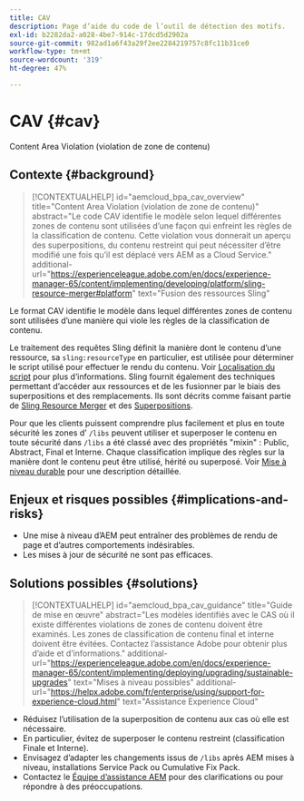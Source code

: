 ```yaml
---
title: CAV
description: Page d’aide du code de l’outil de détection des motifs.
exl-id: b2282da2-a028-4be7-914c-17dcd5d2902a
source-git-commit: 982ad1a6f43a29f2ee2284219757c8fc11b31ce0
workflow-type: tm+mt
source-wordcount: '319'
ht-degree: 47%

---
```


# CAV {#cav}

Content Area Violation (violation de zone de contenu)

## Contexte {#background}

>[!CONTEXTUALHELP]
>id="aemcloud_bpa_cav_overview"
>title="Content Area Violation (violation de zone de contenu)"
>abstract="Le code CAV identifie le modèle selon lequel différentes zones de contenu sont utilisées d’une façon qui enfreint les règles de la classification de contenu. Cette violation vous donnerait un aperçu des superpositions, du contenu restreint qui peut nécessiter d’être modifié une fois qu’il est déplacé vers AEM as a Cloud Service."
>additional-url="https://experienceleague.adobe.com/en/docs/experience-manager-65/content/implementing/developing/platform/sling-resource-merger#platform" text="Fusion des ressources Sling"

Le format CAV identifie le modèle dans lequel différentes zones de contenu sont utilisées d’une manière qui viole les règles de la classification de contenu.

Le traitement des requêtes Sling définit la manière dont le contenu d’une ressource, sa `sling:resourceType` en particulier, est utilisée pour déterminer le script utilisé pour effectuer le rendu du contenu. Voir [Localisation du script](https://experienceleague.adobe.com/en/docs/experience-manager-65/content/implementing/developing/introduction/the-basics#locating-the-script) pour plus d’informations. Sling fournit également des techniques permettant d’accéder aux ressources et de les fusionner par le biais des superpositions et des remplacements. Ils sont décrits comme faisant partie de [Sling Resource Merger](https://experienceleague.adobe.com/en/docs/experience-manager-65/content/implementing/developing/platform/sling-resource-merger) et des [Superpositions](https://experienceleague.adobe.com/en/docs/experience-manager-65/content/implementing/developing/platform/overlays).

Pour que les clients puissent comprendre plus facilement et plus en toute sécurité les zones d’ `/libs` peuvent utiliser et superposer le contenu en toute sécurité dans `/libs` a été classé avec des propriétés &quot;mixin&quot; : Public, Abstract, Final et Interne. Chaque classification implique des règles sur la manière dont le contenu peut être utilisé, hérité ou superposé. Voir [Mise à niveau durable](https://experienceleague.adobe.com/en/docs/experience-manager-65/content/implementing/deploying/upgrading/sustainable-upgrades) pour une description détaillée.

## Enjeux et risques possibles {#implications-and-risks}

* Une mise à niveau d’AEM peut entraîner des problèmes de rendu de page et d’autres comportements indésirables.
* Les mises à jour de sécurité ne sont pas efficaces.

## Solutions possibles {#solutions}

>[!CONTEXTUALHELP]
>id="aemcloud_bpa_cav_guidance"
>title="Guide de mise en œuvre"
>abstract="Les modèles identifiés avec le CAS où il existe différentes violations de zones de contenu doivent être examinés. Les zones de classification de contenu final et interne doivent être évitées. Contactez l’assistance Adobe pour obtenir plus d’aide et d’informations."
>additional-url="https://experienceleague.adobe.com/en/docs/experience-manager-65/content/implementing/deploying/upgrading/sustainable-upgrades" text="Mises à niveau possibles"
>additional-url="https://helpx.adobe.com/fr/enterprise/using/support-for-experience-cloud.html" text="Assistance Experience Cloud"

* Réduisez l’utilisation de la superposition de contenu aux cas où elle est nécessaire.
* En particulier, évitez de superposer le contenu restreint (classification Finale et Interne).
* Envisagez d’adapter les changements issus de `/libs` après AEM mises à niveau, installations Service Pack ou Cumulative Fix Pack.
* Contactez le [Équipe d’assistance AEM](https://helpx.adobe.com/fr/enterprise/using/support-for-experience-cloud.html) pour des clarifications ou pour répondre à des préoccupations.
